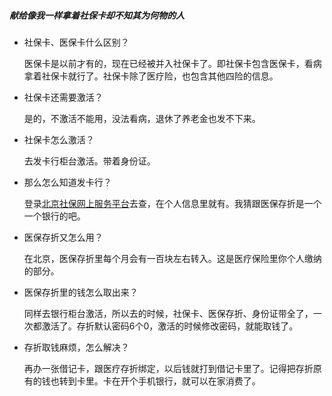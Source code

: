 ##### 献给像我一样拿着社保卡却不知其为何物的人



* 社保卡、医保卡什么区别？

  医保卡是以前才有的，现在已经被并入社保卡了。即社保卡包含医保卡，看病拿着社保卡就行了。社保卡除了医疗险，也包含其他四险的信息。

* 社保卡还需要激活？

  是的，不激活不能用，没法看病，退休了养老金也发不下来。

* 社保卡怎么激活？

  去发卡行柜台激活。带着身份证。

* 那么怎么知道发卡行？

  登录[北京社保网上服务平台](http://www.bjrbj.gov.cn/csibiz/home/)去查，在个人信息里就有。我猜跟医保存折是一个一个银行的吧。

* 医保存折又怎么用？

  在北京，医保存折里每个月会有一百块左右转入。这是医疗保险里你个人缴纳的部分。

* 医保存折里的钱怎么取出来？

  同样去银行柜台激活，所以去的时候，社保卡、医保存折、身份证带全了，一次都激活了。存折默认密码6个0，激活的时候修改密码，就能取钱了。

* 存折取钱麻烦，怎么解决？

  再办一张借记卡，跟医疗存折绑定，以后钱就打到借记卡里了。记得把存折原有的钱也转到卡里。卡在开个手机银行，就可以在家消费了。